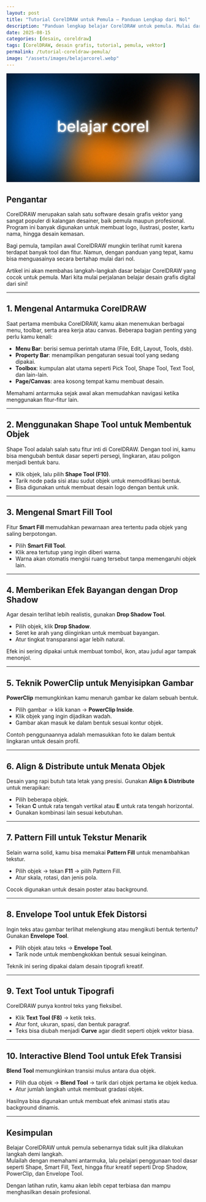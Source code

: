 ```yaml
---
layout: post
title: "Tutorial CorelDRAW untuk Pemula – Panduan Lengkap dari Nol"
description: "Panduan lengkap belajar CorelDRAW untuk pemula. Mulai dari mengenal antarmuka, tool dasar, hingga teknik desain kreatif yang sering digunakan desainer profesional."
date: 2025-08-15
categories: [desain, coreldraw]
tags: [CorelDRAW, desain grafis, tutorial, pemula, vektor]
permalink: /tutorial-coreldraw-pemula/
image: "/assets/images/belajarcorel.webp"
---
```


<p align="center">
  <img src="/assets/images/belajarcorel.webp" alt="Belajar CorelDRAW untuk Pemula" width="600">
</p>

## Pengantar

CorelDRAW merupakan salah satu software desain grafis vektor yang sangat populer di kalangan desainer, baik pemula maupun profesional. Program ini banyak digunakan untuk membuat logo, ilustrasi, poster, kartu nama, hingga desain kemasan.  

Bagi pemula, tampilan awal CorelDRAW mungkin terlihat rumit karena terdapat banyak tool dan fitur. Namun, dengan panduan yang tepat, kamu bisa menguasainya secara bertahap mulai dari nol.  

Artikel ini akan membahas langkah-langkah dasar belajar CorelDRAW yang cocok untuk pemula. Mari kita mulai perjalanan belajar desain grafis digital dari sini!  

---

## 1. Mengenal Antarmuka CorelDRAW

Saat pertama membuka CorelDRAW, kamu akan menemukan berbagai menu, toolbar, serta area kerja atau canvas. Beberapa bagian penting yang perlu kamu kenali:

- **Menu Bar**: berisi semua perintah utama (File, Edit, Layout, Tools, dsb).  
- **Property Bar**: menampilkan pengaturan sesuai tool yang sedang dipakai.  
- **Toolbox**: kumpulan alat utama seperti Pick Tool, Shape Tool, Text Tool, dan lain-lain.  
- **Page/Canvas**: area kosong tempat kamu membuat desain.  

Memahami antarmuka sejak awal akan memudahkan navigasi ketika menggunakan fitur-fitur lain.  

---

## 2. Menggunakan Shape Tool untuk Membentuk Objek

Shape Tool adalah salah satu fitur inti di CorelDRAW. Dengan tool ini, kamu bisa mengubah bentuk dasar seperti persegi, lingkaran, atau poligon menjadi bentuk baru.  

- Klik objek, lalu pilih **Shape Tool (F10)**.  
- Tarik node pada sisi atau sudut objek untuk memodifikasi bentuk.  
- Bisa digunakan untuk membuat desain logo dengan bentuk unik.  

---

## 3. Mengenal Smart Fill Tool

Fitur **Smart Fill** memudahkan pewarnaan area tertentu pada objek yang saling berpotongan.  

- Pilih **Smart Fill Tool**.  
- Klik area tertutup yang ingin diberi warna.  
- Warna akan otomatis mengisi ruang tersebut tanpa memengaruhi objek lain.  

---

## 4. Memberikan Efek Bayangan dengan Drop Shadow

Agar desain terlihat lebih realistis, gunakan **Drop Shadow Tool**.  

- Pilih objek, klik **Drop Shadow**.  
- Seret ke arah yang diinginkan untuk membuat bayangan.  
- Atur tingkat transparansi agar lebih natural.  

Efek ini sering dipakai untuk membuat tombol, ikon, atau judul agar tampak menonjol.  

---

## 5. Teknik PowerClip untuk Menyisipkan Gambar

**PowerClip** memungkinkan kamu menaruh gambar ke dalam sebuah bentuk.  

- Pilih gambar → klik kanan → **PowerClip Inside**.  
- Klik objek yang ingin dijadikan wadah.  
- Gambar akan masuk ke dalam bentuk sesuai kontur objek.  

Contoh penggunaannya adalah memasukkan foto ke dalam bentuk lingkaran untuk desain profil.  

---

## 6. Align & Distribute untuk Menata Objek

Desain yang rapi butuh tata letak yang presisi. Gunakan **Align & Distribute** untuk merapikan:  

- Pilih beberapa objek.  
- Tekan **C** untuk rata tengah vertikal atau **E** untuk rata tengah horizontal.  
- Gunakan kombinasi lain sesuai kebutuhan.  

---

## 7. Pattern Fill untuk Tekstur Menarik

Selain warna solid, kamu bisa memakai **Pattern Fill** untuk menambahkan tekstur.  

- Pilih objek → tekan **F11** → pilih Pattern Fill.  
- Atur skala, rotasi, dan jenis pola.  

Cocok digunakan untuk desain poster atau background.  

---

## 8. Envelope Tool untuk Efek Distorsi

Ingin teks atau gambar terlihat melengkung atau mengikuti bentuk tertentu? Gunakan **Envelope Tool**.  

- Pilih objek atau teks → **Envelope Tool**.  
- Tarik node untuk membengkokkan bentuk sesuai keinginan.  

Teknik ini sering dipakai dalam desain tipografi kreatif.  

---

## 9. Text Tool untuk Tipografi

CorelDRAW punya kontrol teks yang fleksibel.  

- Klik **Text Tool (F8)** → ketik teks.  
- Atur font, ukuran, spasi, dan bentuk paragraf.  
- Teks bisa diubah menjadi **Curve** agar diedit seperti objek vektor biasa.  

---

## 10. Interactive Blend Tool untuk Efek Transisi

**Blend Tool** memungkinkan transisi mulus antara dua objek.  

- Pilih dua objek → **Blend Tool** → tarik dari objek pertama ke objek kedua.  
- Atur jumlah langkah untuk membuat gradasi objek.  

Hasilnya bisa digunakan untuk membuat efek animasi statis atau background dinamis.  

---

## Kesimpulan

Belajar CorelDRAW untuk pemula sebenarnya tidak sulit jika dilakukan langkah demi langkah.  
Mulailah dengan memahami antarmuka, lalu pelajari penggunaan tool dasar seperti Shape, Smart Fill, Text, hingga fitur kreatif seperti Drop Shadow, PowerClip, dan Envelope Tool.  

Dengan latihan rutin, kamu akan lebih cepat terbiasa dan mampu menghasilkan desain profesional.